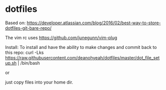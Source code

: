 # dotfiles
Based on:
https://developer.atlassian.com/blog/2016/02/best-way-to-store-dotfiles-git-bare-repo/

The vim rc uses https://github.com/junegunn/vim-plug

Install:
To install and have the ability to make changes and commit back to this repo:
curl -Lks https://raw.githubusercontent.com/deanohyeah/dotfiles/master/dot_file_setup.sh | /bin/bash

or

just copy files into your home dir.
